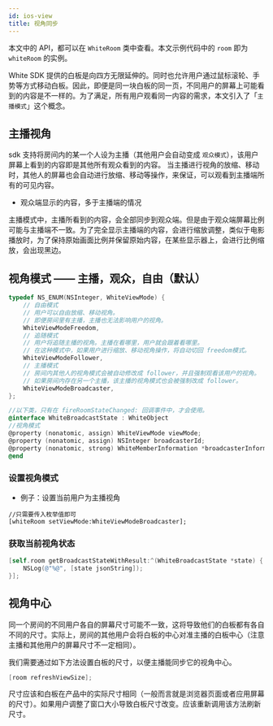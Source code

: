 ```yaml
---
id: ios-view
title: 视角同步
---
```


本文中的 API，都可以在 `WhiteRoom` 类中查看。本文示例代码中的 `room` 即为 `whiteRoom` 的实例。

White SDK 提供的白板是向四方无限延伸的。同时也允许用户通过鼠标滚轮、手势等方式移动白板。因此，即便是同一块白板的同一页，不同用户的屏幕上可能看到的内容是不一样的。为了满足，所有用户观看同一内容的需求，本文引入了「`主播模式`」这个概念。

## 主播视角

sdk 支持将房间内的某一个人设为主播（其他用户会自动变成 `观众模式`），该用户屏幕上看到的内容即是其他所有观众看到的内容。
当主播进行视角的放缩、移动时，其他人的屏幕也会自动进行放缩、移动等操作，来保证，可以观看到主播端所有的可见内容。

* 观众端显示的内容，多于主播端的情况

主播模式中，主播所看到的内容，会全部同步到观众端。但是由于观众端屏幕比例可能与主播端不一致。为了完全显示主播端的内容，会进行缩放调整，类似于电影播放时，为了保持原始画面比例并保留原始内容，在某些显示器上，会进行比例缩放，会出现黑边。

## 视角模式 —— 主播，观众，自由（默认）

```Objective-C
typedef NS_ENUM(NSInteger, WhiteViewMode) {
    // 自由模式
    // 用户可以自由放缩、移动视角。
    // 即便房间里有主播，主播也无法影响用户的视角。
    WhiteViewModeFreedom,
    // 追随模式
    // 用户将追随主播的视角。主播在看哪里，用户就会跟着看哪里。
    // 在这种模式中，如果用户进行缩放、移动视角操作，将自动切回 freedom模式。
    WhiteViewModeFollower,
    // 主播模式
    // 房间内其他人的视角模式会被自动修改成 follower，并且强制观看该用户的视角。
    // 如果房间内存在另一个主播，该主播的视角模式也会被强制改成 follower。
    WhiteViewModeBroadcaster,
};

//以下类，只有在 fireRoomStateChanged: 回调事件中，才会使用。
@interface WhiteBroadcastState : WhiteObject
//视角模式
@property (nonatomic, assign) WhiteViewMode viewMode;
@property (nonatomic, assign) NSInteger broadcasterId;
@property (nonatomic, strong) WhiteMemberInformation *broadcasterInformation;
@end

```

### 设置视角模式

* 例子：设置当前用户为主播视角

```
//只需要传入枚举值即可
[whiteRoom setViewMode:WhiteViewModeBroadcaster];
```

### 获取当前视角状态

```Objective-C
[self.room getBroadcastStateWithResult:^(WhiteBroadcastState *state) {
    NSLog(@"%@", [state jsonString]);
}];
```

## 视角中心

同一个房间的不同用户各自的屏幕尺寸可能不一致，这将导致他们的白板都有各自不同的尺寸。实际上，房间的其他用户会将白板的中心对准主播的白板中心（注意主播和其他用户的屏幕尺寸不一定相同）。

我们需要通过如下方法设置白板的尺寸，以便主播能同步它的视角中心。

```Objective-C
[room refreshViewSize];
```

尺寸应该和白板在产品中的实际尺寸相同（一般而言就是浏览器页面或者应用屏幕的尺寸）。如果用户调整了窗口大小导致白板尺寸改变。应该重新调用该方法刷新尺寸。